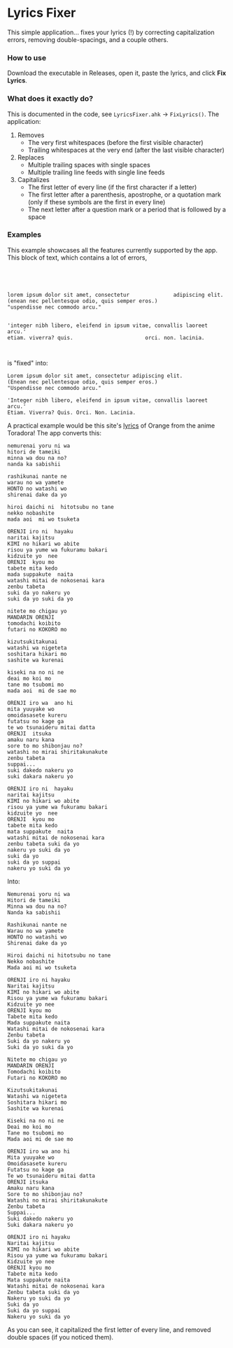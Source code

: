 # Lyrics Fixer

This simple application... fixes your lyrics (!) by correcting capitalization errors, removing double-spacings, and a couple others.

### How to use

Download the executable in Releases, open it, paste the lyrics, and click **Fix Lyrics**. 

### What does it exactly do?
This is documented in the code, see `LyricsFixer.ahk` -> `FixLyrics()`. The application:
1. Removes
    - The very first whitespaces (before the first visible character)
    - Trailing whitespaces at the very end (after the last visible character)
2. Replaces
   - Multiple trailing spaces with single spaces
   - Multiple trailing line feeds with single line feeds
3. Capitalizes
   - The first letter of every line (if the first character if a letter)
   - The first letter after a parenthesis, apostrophe, or a quotation mark (only if these symbols are the first in every line)
   - The next letter after a question mark or a period that is followed by a space
  
### Examples
This example showcases all the features currently supported by the app. This block of text, which contains a lot of errors,
```




lorem ipsum dolor sit amet, consectetur              adipiscing elit.
(enean nec pellentesque odio, quis semper eros.)
"uspendisse nec commodo arcu."


'integer nibh libero, eleifend in ipsum vitae, convallis laoreet arcu.'
etiam. viverra? quis.                       orci. non. lacinia.



```
is "fixed" into:
```
Lorem ipsum dolor sit amet, consectetur adipiscing elit.
(Enean nec pellentesque odio, quis semper eros.)
"Uspendisse nec commodo arcu."

'Integer nibh libero, eleifend in ipsum vitae, convallis laoreet arcu.'
Etiam. Viverra? Quis. Orci. Non. Lacinia.
```

A practical example would be this site's [lyrics](http://www.animelyrics.com/anime/toradora/orenji.htm) of Orange from the anime Toradora! The app converts this:
```
nemurenai yoru ni wa
hitori de tameiki
minna wa dou na no?
nanda ka sabishii

rashikunai nante ne
warau no wa yamete
HONTO no watashi wo
shirenai dake da yo

hiroi daichi ni  hitotsubu no tane
nekko nobashite
mada aoi  mi wo tsuketa

ORENJI iro ni  hayaku
naritai kajitsu
KIMI no hikari wo abite
risou ya yume wa fukuramu bakari
kidzuite yo  nee
ORENJI  kyou mo
tabete mita kedo
mada suppakute  naita
watashi mitai de nokosenai kara
zenbu tabeta
suki da yo nakeru yo
suki da yo suki da yo

nitete mo chigau yo
MANDARIN ORENJI
tomodachi koibito
futari no KOKORO mo

kizutsukitakunai
watashi wa nigeteta
soshitara hikari mo
sashite wa kurenai

kiseki na no ni ne
deai mo koi mo
tane mo tsubomi mo
mada aoi  mi de sae mo

ORENJI iro wa  ano hi
mita yuuyake wo
omoidasasete kureru
futatsu no kage ga
te wo tsunaideru mitai datta
ORENJI  itsuka
amaku naru kana
sore to mo shibonjau no?
watashi no mirai shiritakunakute
zenbu tabeta
suppai...
suki dakedo nakeru yo
suki dakara nakeru yo

ORENJI iro ni  hayaku
naritai kajitsu
KIMI no hikari wo abite
risou ya yume wa fukuramu bakari
kidzuite yo  nee
ORENJI  kyou mo
tabete mita kedo
mata suppakute  naita
watashi mitai de nokosenai kara
zenbu tabeta suki da yo
nakeru yo suki da yo
suki da yo
suki da yo suppai
nakeru yo suki da yo
```

Into:
```
Nemurenai yoru ni wa
Hitori de tameiki
Minna wa dou na no?
Nanda ka sabishii

Rashikunai nante ne
Warau no wa yamete
HONTO no watashi wo
Shirenai dake da yo

Hiroi daichi ni hitotsubu no tane
Nekko nobashite
Mada aoi mi wo tsuketa

ORENJI iro ni hayaku
Naritai kajitsu
KIMI no hikari wo abite
Risou ya yume wa fukuramu bakari
Kidzuite yo nee
ORENJI kyou mo
Tabete mita kedo
Mada suppakute naita
Watashi mitai de nokosenai kara
Zenbu tabeta
Suki da yo nakeru yo
Suki da yo suki da yo

Nitete mo chigau yo
MANDARIN ORENJI
Tomodachi koibito
Futari no KOKORO mo

Kizutsukitakunai
Watashi wa nigeteta
Soshitara hikari mo
Sashite wa kurenai

Kiseki na no ni ne
Deai mo koi mo
Tane mo tsubomi mo
Mada aoi mi de sae mo

ORENJI iro wa ano hi
Mita yuuyake wo
Omoidasasete kureru
Futatsu no kage ga
Te wo tsunaideru mitai datta
ORENJI itsuka
Amaku naru kana
Sore to mo shibonjau no?
Watashi no mirai shiritakunakute
Zenbu tabeta
Suppai...
Suki dakedo nakeru yo
Suki dakara nakeru yo

ORENJI iro ni hayaku
Naritai kajitsu
KIMI no hikari wo abite
Risou ya yume wa fukuramu bakari
Kidzuite yo nee
ORENJI kyou mo
Tabete mita kedo
Mata suppakute naita
Watashi mitai de nokosenai kara
Zenbu tabeta suki da yo
Nakeru yo suki da yo
Suki da yo
Suki da yo suppai
Nakeru yo suki da yo
```
As you can see, it capitalized the first letter of every line, and removed double spaces (if you noticed them).